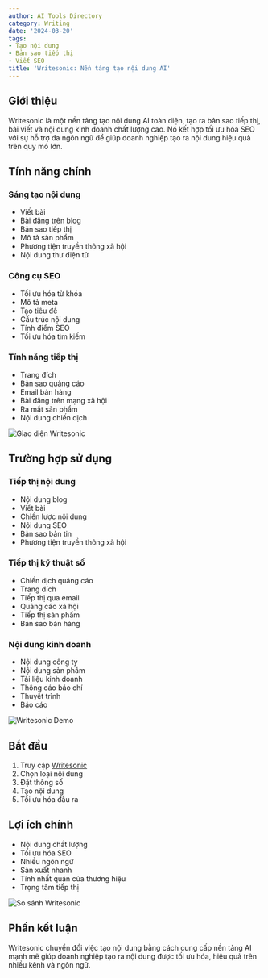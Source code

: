 ```yaml
---
author: AI Tools Directory
category: Writing
date: '2024-03-20'
tags:
- Tạo nội dung
- Bản sao tiếp thị
- Viết SEO
title: 'Writesonic: Nền tảng tạo nội dung AI'
---
```


## Giới thiệu

Writesonic là một nền tảng tạo nội dung AI toàn diện, tạo ra bản sao tiếp thị, bài viết và nội dung kinh doanh chất lượng cao. Nó kết hợp tối ưu hóa SEO với sự hỗ trợ đa ngôn ngữ để giúp doanh nghiệp tạo ra nội dung hiệu quả trên quy mô lớn.

## Tính năng chính

### Sáng tạo nội dung
- Viết bài
- Bài đăng trên blog
- Bản sao tiếp thị
- Mô tả sản phẩm
- Phương tiện truyền thông xã hội
- Nội dung thư điện tử

### Công cụ SEO
- Tối ưu hóa từ khóa
- Mô tả meta
- Tạo tiêu đề
- Cấu trúc nội dung
- Tính điểm SEO
- Tối ưu hóa tìm kiếm

### Tính năng tiếp thị
- Trang đích
- Bản sao quảng cáo
- Email bán hàng
- Bài đăng trên mạng xã hội
- Ra mắt sản phẩm
- Nội dung chiến dịch

![Giao diện Writesonic](/imgs/writesonic/interface.jpg)

## Trường hợp sử dụng

### Tiếp thị nội dung
- Nội dung blog
- Viết bài
- Chiến lược nội dung
- Nội dung SEO
- Bản sao bản tin
- Phương tiện truyền thông xã hội

### Tiếp thị kỹ thuật số
- Chiến dịch quảng cáo
- Trang đích
- Tiếp thị qua email
- Quảng cáo xã hội
- Tiếp thị sản phẩm
- Bản sao bán hàng

### Nội dung kinh doanh
- Nội dung công ty
- Nội dung sản phẩm
- Tài liệu kinh doanh
- Thông cáo báo chí
- Thuyết trình
- Báo cáo

![Writesonic Demo](/imgs/writesonic/demo.jpg)

## Bắt đầu

1. Truy cập [Writesonic](https://writesonic.com)
2. Chọn loại nội dung
3. Đặt thông số
4. Tạo nội dung
5. Tối ưu hóa đầu ra

## Lợi ích chính

- Nội dung chất lượng
- Tối ưu hóa SEO
- Nhiều ngôn ngữ
- Sản xuất nhanh
- Tính nhất quán của thương hiệu
- Trọng tâm tiếp thị

![So sánh Writesonic](/imgs/writesonic/comparison.jpg)

## Phần kết luận

Writesonic chuyển đổi việc tạo nội dung bằng cách cung cấp nền tảng AI mạnh mẽ giúp doanh nghiệp tạo ra nội dung được tối ưu hóa, hiệu quả trên nhiều kênh và ngôn ngữ.